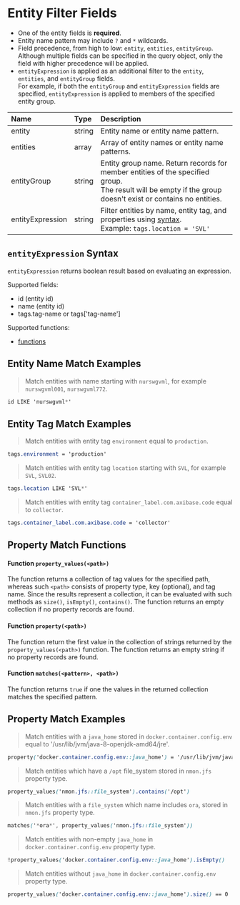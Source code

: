# Entity Filter Fields

* One of the entity fields is **required**.
* Entity name pattern may include `?` and `*` wildcards.
* Field precedence, from high to low: `entity`, `entities`, `entityGroup`. Although multiple fields can be specified in the query object, only the field with higher precedence will be applied.
* `entityExpression` is applied as an additional filter to the `entity`, `entities`, and `entityGroup` fields.<br>For example, if both the `entityGroup` and `entityExpression` fields are specified, `entityExpression` is applied to members of the specified entity group.

| **Name**  | **Type** | **Description**  |
|:---|:---|:---|
| entity   | string | Entity name or entity name pattern. |
| entities | array | Array of entity names or entity name patterns. |
| entityGroup | string | Entity group name. Return records for member entities of the specified group.<br>The result will be empty if the group doesn't exist or contains no entities. |
| entityExpression | string | Filter entities by name, entity tag, and properties using [syntax](/rule-engine/functions.md). <br>Example: `tags.location = 'SVL'`  |

## `entityExpression` Syntax

`entityExpression` returns boolean result based on evaluating an expression.

Supported fields:

* id (entity id)
* name (entity id)
* tags.tag-name or tags['tag-name']

Supported functions:

* [functions](/rule-engine/functions.md)


## Entity Name Match Examples

> Match entities with name starting with `nurswgvml`, for example `nurswgvml001`, `nurswgvml772`.

```css
id LIKE 'nurswgvml*'
```

## Entity Tag Match Examples

> Match entities with entity tag `environment` equal to `production`.

```css
tags.environment = 'production'
```

> Match entities with entity tag `location` starting with `SVL`, for example `SVL`, `SVL02`.

```css
tags.location LIKE 'SVL*'
```

> Match entities with entity tag `container_label.com.axibase.code` equal to `collector`.

```css
tags.container_label.com.axibase.code = 'collector'
```

## Property Match Functions

#### Function `property_values(<path>)`

The function returns a collection of tag values for the specified path, whereas such `<path>` consists of property type, key (optional), and tag name. Since the results represent a collection, it can be evaluated with such methods as `size()`, `isEmpty()`, `contains()`. The function returns an empty collection if no property records are found.

#### Function `property(<path>)`

The function return the first value in the collection of strings returned by the `property_values(<path>)` function. The function returns an empty string if no property records are found.

#### Function `matches(<pattern>, <path>)`

The function returns `true` if one the values in the returned collection matches the specified pattern.

## Property Match Examples

> Match entities with a `java_home` stored in `docker.container.config.env` equal to '/usr/lib/jvm/java-8-openjdk-amd64/jre'.

```css
property('docker.container.config.env::java_home') = '/usr/lib/jvm/java-8-openjdk-amd64/jre'
```

> Match entities which have a `/opt` file_system stored in `nmon.jfs` property type.

```css
property_values('nmon.jfs::file_system').contains('/opt')
```

> Match entities with a `file_system` which name includes `ora`, stored in `nmon.jfs` property type.

```css
matches('*ora*', property_values('nmon.jfs::file_system'))
```

> Match entities with non-empty `java_home` in `docker.container.config.env` property type.

```css
!property_values('docker.container.config.env::java_home').isEmpty()
```

> Match entities without `java_home` in `docker.container.config.env` property type.

```css
property_values('docker.container.config.env::java_home').size() == 0
```
